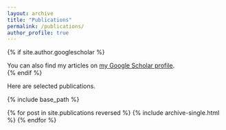 ```yaml
---
layout: archive
title: "Publications"
permalink: /publications/
author_profile: true
---
```


{% if site.author.googlescholar %}
  <div class="wordwrap">You can also find my articles on <a href="{{site.author.googlescholar}}">my Google Scholar profile</a>.</div>
{% endif %}

Here are selected publications.

{% include base_path %}

{% for post in site.publications reversed %}
  {% include archive-single.html %}
{% endfor %}
